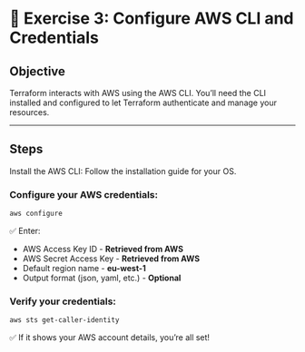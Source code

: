 # 📝 Exercise 3: Configure AWS CLI and Credentials

## Objective

Terraform interacts with AWS using the AWS CLI.
You’ll need the CLI installed and configured to let Terraform authenticate and manage your resources.

---

## Steps
Install the AWS CLI: Follow the installation guide for your OS.

### Configure your AWS credentials:

```bash
aws configure
```

✅ Enter:
- AWS Access Key ID - **Retrieved from AWS**
- AWS Secret Access Key - **Retrieved from AWS**
- Default region name - **eu-west-1**
- Output format (json, yaml, etc.) - **Optional**

### Verify your credentials:

```bash
aws sts get-caller-identity
```

✅ If it shows your AWS account details, you’re all set!